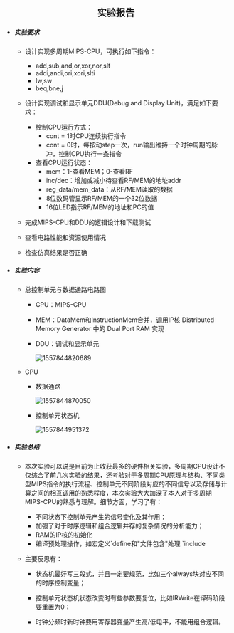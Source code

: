 ## <center> 实验报告 </center>

* ##### 实验要求

  * 设计实现多周期MIPS-CPU，可执行如下指令：

    * add,sub,and,or,xor,nor,slt
    * addi,andi,ori,xori,slti
    * lw,sw
    * beq,bne,j

  * 设计实现调试和显示单元DDU(Debug and Display Unit)，满足如下要求：

    * 控制CPU运行方式：
      * cont = 1时CPU连续执行指令
      * cont = 0时，每按动step一次，run输出维持一个时钟周期的脉冲，控制CPU执行一条指令
    * 查看CPU运行状态：
      * mem：1-查看MEM；0-查看RF
      * inc/dec：增加或减小待查看RF/MEM的地址addr
      * reg_data/mem_data：从RF/MEM读取的数据
      * 8位数码管显示RF/MEM的一个32位数据
      * 16位LED指示RF/MEM的地址和PC的值

  * 完成MIPS-CPU和DDU的逻辑设计和下载测试

  * 查看电路性能和资源使用情况

  * 检查仿真结果是否正确

    

* ##### 实验内容

  * 总控制单元与数据通路电路图

    * CPU：MIPS-CPU

    * MEM：DataMem和InstructionMem合并，调用IP核 Distributed Memory Generator 中的 Dual Port RAM 实现

    * DDU：调试和显示单元

      ![1557844820689](assets/1557844820689.png)

    

  * CPU

    * 数据通路

      ![1557844870050](assets/1557844870050.png)

    

    * 控制单元状态机

      ![1557844951372](assets/1557844951372.png)


* ##### 实验总结

  * 本次实验可以说是目前为止收获最多的硬件相关实验，多周期CPU设计不仅综合了前几次实验的结果，还考验对于多周期CPU原理与结构、不同类型MIPS指令的执行流程、控制单元不同阶段对应的不同信号以及存储与计算之间的相互调用的熟悉程度，本次实验大大加深了本人对于多周期MIPS-CPU的熟悉与理解。细节方面，学习了有：

    * 不同状态下控制单元产生的信号变化及其作用；
    * 加强了对于时序逻辑和组合逻辑并存的复杂情况的分析能力；
    * RAM的IP核的初始化
    * 编译预处理操作，如宏定义\`define和"文件包含"处理 `include
  * 主要反思有：
    * 状态机最好写三段式，并且一定要规范，比如三个always块对应不同的时序控制变量；

    * 控制单元状态机状态改变时有些参数要复位，比如IRWrite在译码阶段要重置为0；

    * 时钟分频时新时钟要用寄存器变量产生高/低电平，不能用组合逻辑。
